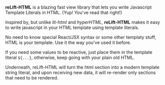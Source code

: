 **reLift-HTML** is a blazing fast view library that lets you write Javascript Template Literals in HTML. (Yup! You've read that right!)

Inspired by, but unlike *lit-html* and *hyperHTML*, **reLift-HTML** makes it easy to write javascript in your HTML template using template literals. 

No need to know special React/JSX syntax or some other templaty stuff, HTML is your template. Use it the way you've used it before.

If you need some values to be reactive, just place them in the template literal `${...}`, otherwise, keep going with your plain old HTML.

Underneath, reLift-HTML will turn the html section into a modern template string literal, and upon receiving new data, it will re-render only sections that need to be rendered.